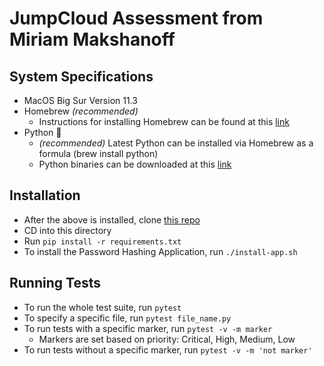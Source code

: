 # JumpCloud Assessment from Miriam Makshanoff

## System Specifications

- MacOS Big Sur Version 11.3
- Homebrew *(recommended)*
  - Instructions for installing Homebrew can be found at this [link](https://brew.sh/)
- Python :snake:
  - *(recommended)* Latest Python can be installed via Homebrew as a formula (brew install python)
  - Python binaries can be downloaded at this [link](https://www.python.org/downloads/)

## Installation

- After the above is installed, clone [this repo](https://github.com/mhmakshanoff/jumpcloud)
- CD into this directory
- Run `pip install -r requirements.txt`
- To install the Password Hashing Application, run `./install-app.sh`

## Running Tests

- To run the whole test suite, run `pytest`
- To specify a specific file, run `pytest file_name.py`
- To run tests with a specific marker, run `pytest -v -m marker`
  - Markers are set based on priority: Critical, High, Medium, Low
- To run tests without a specific marker, run `pytest -v -m 'not marker'`
